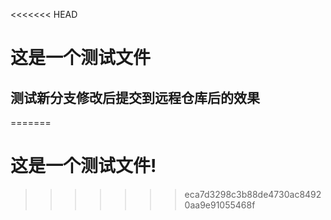 <<<<<<< HEAD
# 这是一个测试文件
## 测试新分支修改后提交到远程仓库后的效果
=======
# 这是一个测试文件!
>>>>>>> eca7d3298c3b88de4730ac84920aa9e91055468f
